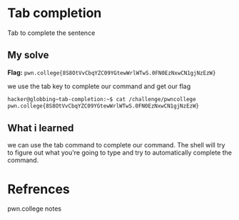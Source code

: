 # Tab completion
Tab to complete the sentence

## My solve
**Flag:** `pwn.college{8S8OtVvCbqYZC09YGtewWrlWTwS.0FN0EzNxwCN1gjNzEzW}`

we use the tab key to complete our command and get our flag

```bash
hacker@globbing~tab-completion:~$ cat /challenge/pwncollege​ 
pwn.college{8S8OtVvCbqYZC09YGtewWrlWTwS.0FN0EzNxwCN1gjNzEzW}
```

## What i learned
we can use the tab command to complete our command. The shell will try to figure out what you're going to type and try to automatically complete the command.

# Refrences
pwn.college notes